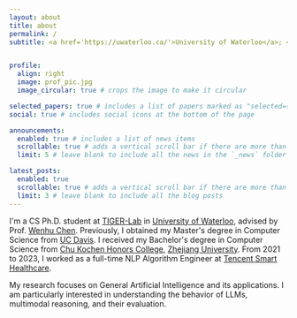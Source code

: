 ```yaml
---
layout: about
title: about
permalink: /
subtitle: <a href='https://uwaterloo.ca/'>University of Waterloo</a>; <a href='https://vectorinstitute.ai/'>Vector Institute</a>;


profile:
  align: right
  image: prof_pic.jpg
  image_circular: true # crops the image to make it circular

selected_papers: true # includes a list of papers marked as "selected={true}"
social: true # includes social icons at the bottom of the page

announcements:
  enabled: true # includes a list of news items
  scrollable: true # adds a vertical scroll bar if there are more than 3 news items
  limit: 5 # leave blank to include all the news in the `_news` folder

latest_posts:
  enabled: true
  scrollable: true # adds a vertical scroll bar if there are more than 3 new posts items
  limit: 3 # leave blank to include all the blog posts
---
```


I'm a CS Ph.D. student at [TIGER-Lab][0] in [University of Waterloo][1], advised by Prof. [Wenhu Chen][2]. Previously, I obtained my Master's degree in Computer Science from [UC Davis][3]. I received my Bachelor's degree in Computer Science from [Chu Kochen Honors College][4], [Zhejiang University][5]. From 2021 to 2023, I worked as a full-time NLP Algorithm Engineer at [Tencent Smart Healthcare][6].

My research focuses on General Artificial Intelligence and its applications. I am particularly interested in understanding the behavior of LLMs, multimodal reasoning, and their evaluation.

[0]: https://huggingface.co/TIGER-Lab
[1]: https://uwaterloo.ca/
[2]: https://wenhuchen.github.io/
[3]: https://www.ucdavis.edu/
[4]: http://ckc.zju.edu.cn/ckcen/
[5]: https://www.zju.edu.cn/english/
[6]: https://www.tencent.com/en-us/business/smart-healthcare.html


<!-- Write your biography here. Tell the world about yourself. Link to your favorite [subreddit](http://reddit.com). You can put a picture in, too. The code is already in, just name your picture `prof_pic.jpg` and put it in the `img/` folder.

Put your address / P.O. box / other info right below your picture. You can also disable any of these elements by editing `profile` property of the YAML header of your `_pages/about.md`. Edit `_bibliography/papers.bib` and Jekyll will render your [publications page](/al-folio/publications/) automatically.

Link to your social media connections, too. This theme is set up to use [Font Awesome icons](https://fontawesome.com/) and [Academicons](https://jpswalsh.github.io/academicons/), like the ones below. Add your Facebook, Twitter, LinkedIn, Google Scholar, or just disable all of them. -->

